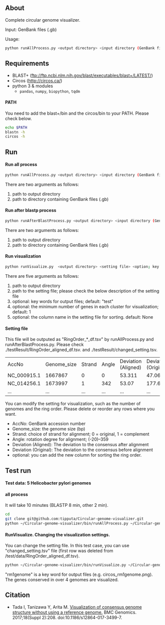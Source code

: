 ## About
Complete circular genome visualizer.

Input: GenBank files (.gb)

Usage: 
```sh
python runAllProcess.py <output directory> <input directory (GenBank files)>
```

## Requirements
 - BLAST+ (ftp://ftp.ncbi.nlm.nih.gov/blast/executables/blast+/LATEST/)
 - Circos (http://circos.ca/)
 - python 3 & modules
   - `pandas`, `numpy`, `biopython`, `tqdm`	
 
#### PATH
You need to add the blast+/bin and the circos/bin to your PATH.
Please check below.
```sh
echo $PATH
blastn -h
circos -h
```
## Run
#### Run all process
```sh
python runAllProcess.py <output directory> <input directory (GenBank files)>
```
There are two arguments as follows:
<ol>
<li> path to output directory </li>
<li> path to directory containing GenBank files (.gb) </li>
</ol>

#### Run after blastp process
```sh
python runAfterBlastProcess.py <output directory> <input directory (GenBank files)>
```
There are two arguments as follows:
<ol>
<li> path to output directory </li>
<li> path to directory containing GenBank files (.gb) </li>
</ol>

#### Run visualization
```sh
python runVisualize.py  <output directory> <setting file> <option; key word for output; default:"test"> <option; the minimum number of genes in each cluster; default: 1> <option; sorting column name; default: None>
```
There are five arguments as follows:
<ol>
<li> path to output directory </li>
<li> path to the setting file; please check the below description of the setting file</li>
<li> optional: key words for output files; default: "test" </li>
<li> optional: the  minimum number of genes in each cluster for visualization; default: 1 </li>
<li> optional: the column name in the setting file for sorting. default: None </li>
</ol>

#### Setting file
This file will be outputed as "RingOrder_*_df.tsv" by runAllProcess.py and runAfterBlastProcess.py. Please check ./testResult/RingOrder_aligned_df.tsv. and ./testResult/changed_setting.tsv.
<table>
<tr>
  <td>AccNo</td>
  <td>Genome_size</td>
  <td>Strand</td>  
  <td>Angle</td>  
  <td>Deviation (Aligned)</td>  
  <td>Deviation (Original)</td>  
  <td>optional</td>  
</tr>
<tr>
  <td>NC_000915.1</td>
  <td>1667867</td>
  <td>0</td>  
  <td>0</td>  
  <td>53.311</td>  
  <td>47.061</td>  
  <td>...</td>  
</tr>
<tr>
  <td>NC_014256.1</td>
  <td>1673997</td>
  <td>1</td>  
  <td>342</td>  
  <td>53.07</td>  
  <td>177.67</td>  
  <td>...</td>  
</tr>
<tr>
  <td>...</td>
  <td>...</td>
  <td>...</td>  
  <td>...</td>  
  <td>...</td>  
  <td>...</td>  
  <td>...</td>  
</tr>
</table> 

You can modify the setting for visualization, such as the number of genomes and the ring order.
Please delete or reorder any rows where you want.
 - AccNo: GenBank accession number
 - Genome_size: the genome size (bp)
 - Strand: choice of strand for alignment;  0 = original, 1 = complement
 - Angle: rotation degree for alignment; (-20)–359
 - Deviation (Aligned): The deviation to the consensus after alignment
 - Deviation (Original): The deviation to the consensus before alignment
 - optional: you can add the new column for sorting the ring order.


## Test run
#### Test data: 5 Helicobacter pylori genomes
#### all process
It will take 10 minutes (BLASTP 8 min, other 2 min).
```sh
cd
git clone git@github.com:tipputa/Circular-genome-visualizer.git
python ~/Circular-genome-visualizer/bin/runAllProcess.py ~/Circular-genome-visualizer/test/ ~/Circular-genome-visualizer/test/gb/
```



#### RunVisualize. Changing the visualization settings.
You can change the setting file.
In this test case, you can use "changed_setting.tsv" file (first row was deleted from /test/data/RingOrder_aligned_df.tsv).
```sh
python ~/Circular-genome-visualizer/bin/runVisualize.py ~/Circular-genome-visualizer/test/ ~/Circular-genome-visualizer/test/changed_setting.tsv "rm1genome" 4
```
"rm1genome" is a key word for output files (e.g. circos_rm1genome.png). 
The genes conserved in over 4 genomes are visualized.



## Citation
 - Tada I, Tanizawa Y, Arita M. [Visualization of consensus genome structure without using a reference genome.](http://bmcgenomics.biomedcentral.com/articles/10.1186/s12864-017-3499-7) BMC Genomics. 2017;18(Suppl 2):208. doi:10.1186/s12864-017-3499-7.
 
